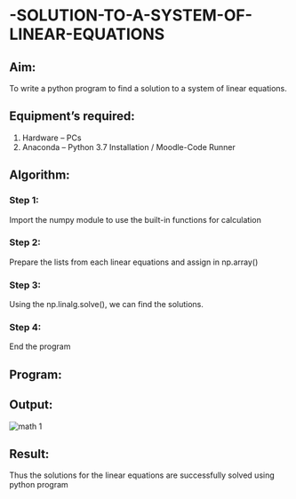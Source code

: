 # -SOLUTION-TO-A-SYSTEM-OF-LINEAR-EQUATIONS
## Aim:
To write a python program to find a solution to a system of linear equations.
## Equipment’s required:
1. 	Hardware – PCs
2. 	Anaconda – Python 3.7 Installation / Moodle-Code Runner
## Algorithm:
### Step 1: 
Import the numpy module to use the built-in functions for calculation
### Step 2: 
Prepare the lists from each linear equations and assign in np.array()
### Step 3: 
Using the np.linalg.solve(), we can find the solutions.
### Step 4: 
End the program
## Program:

## Output:
![math 1](https://github.com/arulsuriyalokeshy/-SOLUTION-TO-A-SYSTEM-OF-LINEAR-EQUATIONS/assets/149130151/23fb19ad-a3e6-42f3-8255-e7dafb2ac1b2)

## Result: 
Thus the solutions for the linear equations are successfully solved using python program

